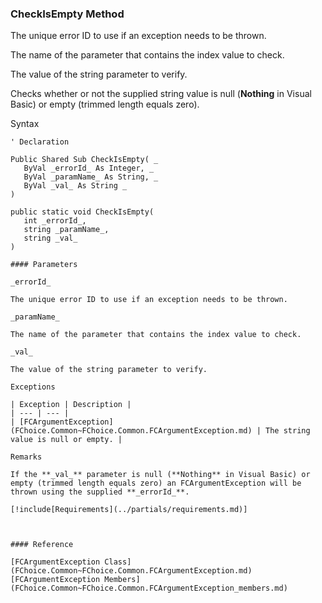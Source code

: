 ﻿### CheckIsEmpty Method

The unique error ID to use if an exception needs to be thrown.

The name of the parameter that contains the index value to check.

The value of the string parameter to verify.

Checks whether or not the supplied string value is null (**Nothing** in Visual Basic) or empty (trimmed length equals zero).

Syntax

```vbnet
' Declaration

Public Shared Sub CheckIsEmpty( _
   ByVal _errorId_ As Integer, _
   ByVal _paramName_ As String, _
   ByVal _val_ As String _
) 

public static void CheckIsEmpty( 
   int _errorId_,
   string _paramName_,
   string _val_
)

#### Parameters

_errorId_

The unique error ID to use if an exception needs to be thrown.

_paramName_

The name of the parameter that contains the index value to check.

_val_

The value of the string parameter to verify.

Exceptions

| Exception | Description |
| --- | --- |
| [FCArgumentException](FChoice.Common~FChoice.Common.FCArgumentException.md) | The string value is null or empty. |

Remarks

If the **_val_** parameter is null (**Nothing** in Visual Basic) or empty (trimmed length equals zero) an FCArgumentException will be thrown using the supplied **_errorId_**.

[!include[Requirements](../partials/requirements.md)]



#### Reference

[FCArgumentException Class](FChoice.Common~FChoice.Common.FCArgumentException.md)  
[FCArgumentException Members](FChoice.Common~FChoice.Common.FCArgumentException_members.md)